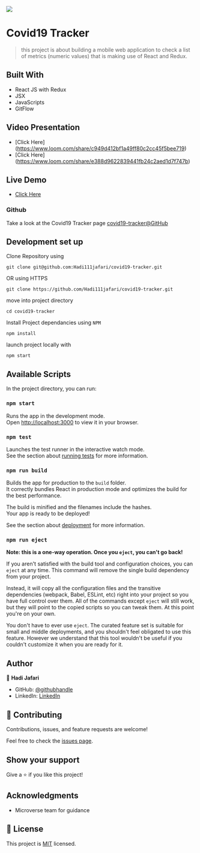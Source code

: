 ![](https://img.shields.io/badge/Microverse-blueviolet)
# Covid19 Tracker

> this project is about building a mobile web application to check a list of metrics (numeric values) that is making use of React and Redux.

## Built With

- React JS with Redux
- JSX
- JavaScripts
- GitFlow

## Video Presentation
- [Click Here] (https://www.loom.com/share/c949d412bf1a49ff80c2cc45f5bee719)
- [Click Here] (https://www.loom.com/share/e388d9622839441fb24c2aed1d7f747b)

## Live Demo 

- [Click Here](https://hadi111jafari.github.io/covid19-tracker/)

### Github

Take a look at the Covid19 Tracker page [covid19-tracker@GitHub](https://github.com/Hadi111jafari/covid19-tracker)

## Development set up

Clone Repository using

`git clone git@github.com:Hadi111jafari/covid19-tracker.git`

OR using HTTPS

`git clone https://github.com/Hadi111jafari/covid19-tracker.git`

move into project directory

`cd covid19-tracker`

Install Project dependancies using `NPM`

`npm install`

launch project locally with

`npm start`

## Available Scripts

In the project directory, you can run:

### `npm start`

Runs the app in the development mode.\
Open [http://localhost:3000](http://localhost:3000) to view it in your browser.

### `npm test`

Launches the test runner in the interactive watch mode.\
See the section about [running tests](https://facebook.github.io/create-react-app/docs/running-tests) for more information.

### `npm run build`

Builds the app for production to the `build` folder.\
It correctly bundles React in production mode and optimizes the build for the best performance.

The build is minified and the filenames include the hashes.\
Your app is ready to be deployed!

See the section about [deployment](https://facebook.github.io/create-react-app/docs/deployment) for more information.

### `npm run eject`

**Note: this is a one-way operation. Once you `eject`, you can't go back!**

If you aren't satisfied with the build tool and configuration choices, you can `eject` at any time. This command will remove the single build dependency from your project.

Instead, it will copy all the configuration files and the transitive dependencies (webpack, Babel, ESLint, etc) right into your project so you have full control over them. All of the commands except `eject` will still work, but they will point to the copied scripts so you can tweak them. At this point you're on your own.

You don't have to ever use `eject`. The curated feature set is suitable for small and middle deployments, and you shouldn't feel obligated to use this feature. However we understand that this tool wouldn't be useful if you couldn't customize it when you are ready for it.

## Author

👤 **Hadi Jafari**

- GitHub: [@githubhandle](https://github.com/Hadi111jafari)
- LinkedIn: [LinkedIn](https://linkedin.com/in/abdul-hadi-jafari)

## 🤝 Contributing

Contributions, issues, and feature requests are welcome!

Feel free to check the [issues page](https://github.com/Hadi111jafari/covid19-tracker/issues).

## Show your support

Give a ⭐️ if you like this project!

## Acknowledgments

- Microverse team for guidance

## 📝 License

This project is [MIT](./MIT.md) licensed.
